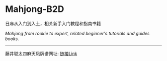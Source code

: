 # Mahjong-B2D

日麻从入门到入土，相关新手入门教程和指南书籍

*Mahjong from rookie to expert, related beginner's tutorials and guides books.*

---

藤井聪太四麻天凤牌谱网址: [链接Link](https://tenhou.net/0/mjloglist.cgi?mjlog_pf4-20_n5 "藤井聪太四麻天凤牌谱网址")
